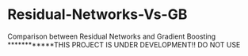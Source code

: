 # Residual-Networks-Vs-GB
Comparison between Residual Networks and Gradient Boosting
************THIS PROJECT IS UNDER DEVELOPMENT!!  DO NOT USE

